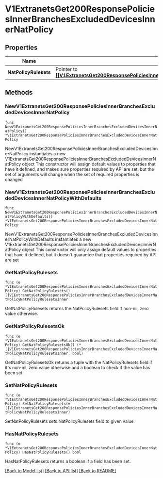 # V1ExtranetsGet200ResponsePoliciesInnerBranchesExcludedDevicesInnerNatPolicy

## Properties

Name | Type | Description | Notes
------------ | ------------- | ------------- | -------------
**NatPolicyRulesets** | Pointer to [**[]V1ExtranetsGet200ResponsePoliciesInnerBranchesExcludedDevicesInnerNatPolicyNatPolicyRulesetsInner**](V1ExtranetsGet200ResponsePoliciesInnerBranchesExcludedDevicesInnerNatPolicyNatPolicyRulesetsInner.md) |  | [optional] 

## Methods

### NewV1ExtranetsGet200ResponsePoliciesInnerBranchesExcludedDevicesInnerNatPolicy

`func NewV1ExtranetsGet200ResponsePoliciesInnerBranchesExcludedDevicesInnerNatPolicy() *V1ExtranetsGet200ResponsePoliciesInnerBranchesExcludedDevicesInnerNatPolicy`

NewV1ExtranetsGet200ResponsePoliciesInnerBranchesExcludedDevicesInnerNatPolicy instantiates a new V1ExtranetsGet200ResponsePoliciesInnerBranchesExcludedDevicesInnerNatPolicy object
This constructor will assign default values to properties that have it defined,
and makes sure properties required by API are set, but the set of arguments
will change when the set of required properties is changed

### NewV1ExtranetsGet200ResponsePoliciesInnerBranchesExcludedDevicesInnerNatPolicyWithDefaults

`func NewV1ExtranetsGet200ResponsePoliciesInnerBranchesExcludedDevicesInnerNatPolicyWithDefaults() *V1ExtranetsGet200ResponsePoliciesInnerBranchesExcludedDevicesInnerNatPolicy`

NewV1ExtranetsGet200ResponsePoliciesInnerBranchesExcludedDevicesInnerNatPolicyWithDefaults instantiates a new V1ExtranetsGet200ResponsePoliciesInnerBranchesExcludedDevicesInnerNatPolicy object
This constructor will only assign default values to properties that have it defined,
but it doesn't guarantee that properties required by API are set

### GetNatPolicyRulesets

`func (o *V1ExtranetsGet200ResponsePoliciesInnerBranchesExcludedDevicesInnerNatPolicy) GetNatPolicyRulesets() []V1ExtranetsGet200ResponsePoliciesInnerBranchesExcludedDevicesInnerNatPolicyNatPolicyRulesetsInner`

GetNatPolicyRulesets returns the NatPolicyRulesets field if non-nil, zero value otherwise.

### GetNatPolicyRulesetsOk

`func (o *V1ExtranetsGet200ResponsePoliciesInnerBranchesExcludedDevicesInnerNatPolicy) GetNatPolicyRulesetsOk() (*[]V1ExtranetsGet200ResponsePoliciesInnerBranchesExcludedDevicesInnerNatPolicyNatPolicyRulesetsInner, bool)`

GetNatPolicyRulesetsOk returns a tuple with the NatPolicyRulesets field if it's non-nil, zero value otherwise
and a boolean to check if the value has been set.

### SetNatPolicyRulesets

`func (o *V1ExtranetsGet200ResponsePoliciesInnerBranchesExcludedDevicesInnerNatPolicy) SetNatPolicyRulesets(v []V1ExtranetsGet200ResponsePoliciesInnerBranchesExcludedDevicesInnerNatPolicyNatPolicyRulesetsInner)`

SetNatPolicyRulesets sets NatPolicyRulesets field to given value.

### HasNatPolicyRulesets

`func (o *V1ExtranetsGet200ResponsePoliciesInnerBranchesExcludedDevicesInnerNatPolicy) HasNatPolicyRulesets() bool`

HasNatPolicyRulesets returns a boolean if a field has been set.


[[Back to Model list]](../README.md#documentation-for-models) [[Back to API list]](../README.md#documentation-for-api-endpoints) [[Back to README]](../README.md)


